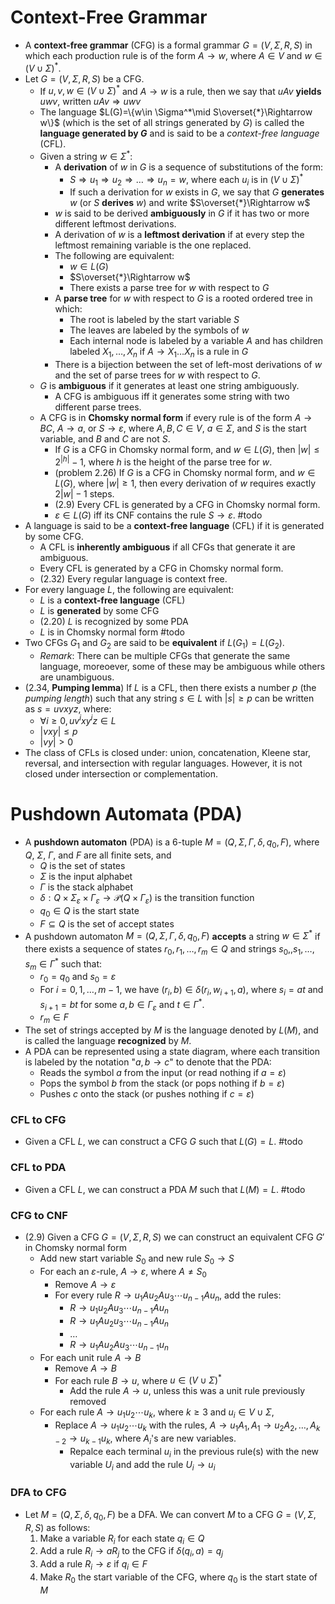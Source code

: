 # Context-Free Grammar

- A **context-free grammar** (CFG) is a formal grammar $G=(V,\Sigma,R,S)$ in which each production rule is of the form $A\to w$, where $A\in V$ and $w\in (V\cup \Sigma)^*$.
- Let $G=(V,\Sigma,R,S)$ be a CFG. 
	- If $u,v,w\in(V\cup \Sigma)^*$ and $A\to w$ is a rule, then we say that $uAv$ **yields** $uwv$, written $uAv\Rightarrow uwv$
	- The language $L(G)=\{w\in \Sigma^*\mid S\overset{*}\Rightarrow w\}$ (which is the set of all strings generated by $G$) is called the **language generated by $G$** and is said to be a _context-free language_ (CFL).
	- Given a string $w\in \Sigma^*$:
		- A **derivation** of $w$ in $G$ is a sequence of substitutions of the form:
			- $S\Rightarrow u_1\Rightarrow u_2\Rightarrow \dots \Rightarrow u_n = w$, where each $u_i$ is in $(V\cup \Sigma)^*$
			- If such a derivation for $w$ exists in $G$, we say that $G$ **generates** $w$ (or $S$ **derives** $w$) and write $S\overset{*}\Rightarrow w$
		- $w$ is said to be derived **ambiguously** in $G$ if it has two or more different leftmost derivations.
		- A derivation of $w$ is a **leftmost derivation** if at every step the leftmost remaining variable is the one replaced.
		- The following are equivalent:
			- $w\in L(G)$
			- $S\overset{*}\Rightarrow w$
			- There exists a parse tree for $w$ with respect to $G$
		- A **parse tree** for $w$ with respect to $G$ is a rooted ordered tree in which:
			- The root is labeled by the start variable $S$
			- The leaves are labeled by the symbols of $w$
			- Each internal node is labeled by a variable $A$ and has children labeled $X_1,\dots,X_n$ if $A\to X_1\dots X_n$ is a rule in $G$
		- There is a bijection between the set of left-most derivations of $w$ and the set of parse trees for $w$ with respect to $G$.
	- $G$ is **ambiguous** if it generates at least one string ambiguously.
		- A CFG is ambiguous iff it generates some string with two different parse trees.
	- A CFG is in **Chomsky normal form** if every rule is of the form $A\to BC$, $A\to a$, or $S\to \varepsilon$, where $A,B,C\in V$, $a\in \Sigma$, and $S$ is the start variable, and $B$ and $C$ are not $S$.
		- If $G$ is a CFG in Chomsky normal form, and $w\in L(G)$, then $|w|\leq 2^{|h|}-1$, where $h$ is the height of the parse tree for $w$.
		- (problem 2.26) If $G$ is a CFG in Chomsky normal form, and $w\in L(G)$, where $|w|\geq 1$, then every derivation of $w$ requires exactly $2|w|-1$ steps.
		- (2.9) Every CFL is generated by a CFG in Chomsky normal form.
		- $\varepsilon\in L(G)$ iff its CNF contains the rule $S\to \varepsilon$. #todo 
- A language is said to be a **context-free language** (CFL) if it is generated by some CFG.
	- A CFL is **inherently ambiguous** if all CFGs that generate it are ambiguous.
	- Every CFL is generated by a CFG in Chomsky normal form.
	- (2.32) Every regular language is context free.
- For every language $L$, the following are equivalent:
	- $L$ is a **context-free language** (CFL)
	- $L$ is **generated** by some CFG
	- (2.20) $L$ is recognized by some PDA
	- $L$ is in Chomsky normal form #todo 
- Two CFGs $G_1$ and $G_2$ are said to be **equivalent** if $L(G_1)=L(G_2)$.
	- _Remark_: There can be multiple CFGs that generate the same language, moreoever, some of these may be ambiguous while others are unambiguous.
- (2.34, **Pumping lemma**) If $L$ is a CFL, then there exists a number $p$ (the _pumping length_) such that any string $s\in L$ with $|s|\geq p$ can be written as $s=uvxyz$, where:
	- $\forall i\geq 0,uv^ixy^iz\in L$ 
	- $|vxy|\leq p$
	- $|vy|>0$
- The class of CFLs is closed under: union, concatenation, Kleene star, reversal, and intersection with regular languages. However, it is not closed under intersection or complementation.



# Pushdown Automata (PDA)

- A **pushdown automaton** (PDA) is a 6-tuple $M=(Q,\Sigma,\Gamma,\delta,q_0,F)$, where $Q$, $\Sigma$, $\Gamma$, and $F$ are all finite sets, and
	- $Q$ is the set of states
	- $\Sigma$ is the input alphabet
	- $\Gamma$ is the stack alphabet
	- $\delta:Q\times \Sigma_\varepsilon\times \Gamma_\varepsilon\longrightarrow \mathcal{P}(Q\times \Gamma_\varepsilon)$ is the transition function
	- $q_0\in Q$ is the start state
	- $F\subseteq Q$ is the set of accept states
- A pushdown automaton $M=(Q,\Sigma,\Gamma,\delta,q_0,F)$ **accepts** a string $w\in \Sigma^*$ if there exists a sequence of states $r_0,r_1,\dots,r_m\in Q$ and strings $s_0,,s_1,\dots,s_m\in \Gamma^*$ such that:
	- $r_0=q_0$ and $s_0=\varepsilon$
	- For $i=0,1,\dots,m-1$, we have $(r_i,b)\in\delta(r_{i},w_{i+1},a)$, where $s_i=at$ and $s_{i+1}=bt$ for some $a,b\in \Gamma_\varepsilon$ and $t\in \Gamma^*$.
	- $r_m\in F$
- The set of strings accepted by $M$ is the language denoted by $L(M)$, and is called the language **recognized** by $M$.
- A PDA can be represented using a state diagram, where each transition is labeled by the notation "$a,b\to c$" to denote that the PDA: 
	- Reads the symbol $a$ from the input (or read nothing if $a=\varepsilon$) 
	- Pops the symbol $b$ from the stack (or pops nothing if $b=\varepsilon$)
	- Pushes $c$ onto the stack (or pushes nothing if $c=\varepsilon$)

### CFL to CFG

- Given a CFL $L$, we can construct a CFG $G$ such that $L(G)=L$. #todo 

### CFL to PDA

- Given a CFL $L$, we can construct a PDA $M$ such that $L(M)=L$. #todo 

### CFG to CNF

- (2.9) Given a CFG $G=(V,\Sigma,R,S)$ we can construct an equivalent CFG $G'$ in Chomsky normal form
	- Add new start variable $S_{0}$ and new rule $S_{0}\to S$
	- For each an $\varepsilon$-rule, $A\to \varepsilon$, where $A\neq S_{0}$
		- Remove $A\to \varepsilon$
		- For every rule $R\to u_{1}Au_{2}Au_{3}\cdots u_{n-1}Au_{n}$, add the rules:
			- $R\to u_{1}u_{2}Au_{3}\cdots u_{n-1}Au_{n}$
			- $R\to u_{1}Au_{2}u_{3}\cdots u_{n-1}Au_{n}$
			- $\dots$
			- $R\to u_{1}Au_{2}Au_{3}\cdots u_{n-1}u_{n}$
	- For each unit rule $A\to B$
		- Remove $A\to B$
		- For each rule $B\to u$, where $u\in (V\cup \Sigma)^*$
			- Add the rule $A\to u$, unless this was a unit rule previously removed
	- For each rule $A\to u_{1}u_{2}\cdots u_{k}$, where $k\geq 3$ and $u_{i}\in V\cup \Sigma$,
		- Replace $A\to u_{1}u_{2}\cdots u_{k}$ with the rules, $A\to u_{1}A_{1},A_{1}\to u_{2}A_{2},\dots,A_{k-2}\to u_{k-1}u_{k}$, where $A_{i}$'s are new variables.
			- Repalce each terminal $u_i$ in the previous rule(s) with the new variable $U_{i}$ and add the rule $U_{i}\to u_{i}$ 


### DFA to CFG

- Let $M=(Q,\Sigma,\delta,q_0,F)$ be a DFA. We can convert $M$ to a CFG $G=(V,\Sigma,R,S)$ as follows:
	1. Make a variable $R_i$ for each state $q_i\in Q$
	2. Add a rule $R_i\to aR_j$ to the CFG if $\delta(q_i,a)=q_j$
	3. Add a rule $R_i\to \varepsilon$ if $q_i\in F$
	4. Make $R_0$ the start variable of the CFG, where $q_0$ is the start state of $M$